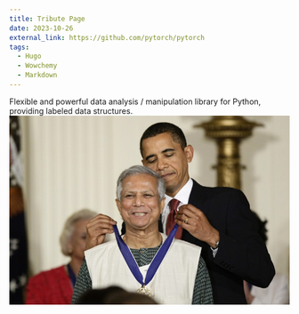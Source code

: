 ```yaml
---
title: Tribute Page
date: 2023-10-26
external_link: https://github.com/pytorch/pytorch
tags:
  - Hugo
  - Wowchemy
  - Markdown
---
```


Flexible and powerful data analysis / manipulation library for Python, providing labeled data structures.
![Dr. Yunus][def]
<!--more-->


[def]: yunus.jpeg